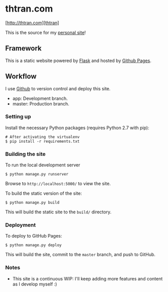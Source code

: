 # thtran.com

[http://thtran.com][thtran]

This is the source for my [personal site][thtran]!

## Framework
This is a static website powered by [Flask](http://flask.pocoo.org/) and hosted by [Github Pages](https://pages.github.com/).

## Workflow
I use [Github](https://github.com) to version control and deploy this site.
- app: Development branch.
- master: Production branch.

### Setting up

Install the necessary Python packages (requires Python 2.7 with pip):

```
# After activating the virtualenv
$ pip install -r requirements.txt
```

### Building the site

To run the local development server

```
$ python manage.py runserver
```

Browse to `http://localhost:5000/` to view the site.

To build the static version of the site:

```
$ python manage.py build
```

This will build the static site to the `build/` directory.

### Deployment

To deploy to GitHub Pages:

```
$ python manage.py deploy
```

This will build the site, commit to the `master` branch, and push to GitHub.

### Notes

- This site is a continuous WIP: I'll keep adding more features and content as I develop myself :)

[thtran]: http://thtran.com
